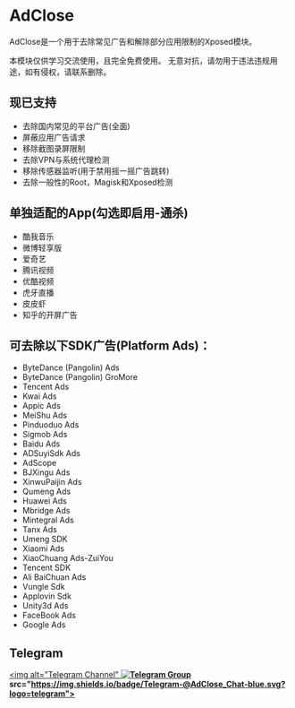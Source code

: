 
# AdClose
AdClose是一个用于去除常见广告和解除部分应用限制的Xposed模块。

本模块仅供学习交流使用，且完全免费使用。
无意对抗，请勿用于违法违规用途，如有侵权，请联系删除。


## 现已支持
- 去除国内常见的平台广告(全面)
- 屏蔽应用广告请求
- 移除截图录屏限制
- 去除VPN与系统代理检测
- 移除传感器监听(用于禁用摇一摇广告跳转)
- 去除一般性的Root，Magisk和Xposed检测

## 单独适配的App(勾选即启用-通杀)
- 酷我音乐
- 微博轻享版
- 爱奇艺
- 腾讯视频
- 优酷视频
- 虎牙直播
- 皮皮虾
- 知乎的开屏广告


## 可去除以下SDK广告(Platform Ads)：
- ByteDance (Pangolin) Ads
- ByteDance (Pangolin) GroMore
- Tencent Ads
- Kwai Ads
- Appic Ads
- MeiShu Ads
- Pinduoduo Ads
- Sigmob Ads
- Baidu Ads
- ADSuyiSdk Ads
- AdScope
- BJXingu Ads
- XinwuPaijin Ads
- Qumeng Ads
- Huawei Ads
- Mbridge Ads
- Mintegral Ads
- Tanx Ads
- Umeng SDK
- Xiaomi Ads
- XiaoChuang Ads-ZuiYou
- Tencent SDK
- Ali BaiChuan Ads
- Vungle Sdk
- Applovin Sdk
- Unity3d Ads
- FaceBook Ads
- Google Ads

## Telegram
<a href="https://t.me/AdClose"><img alt="Telegram Channel"
<b href="https://t.me/AdClose_Chat"><img alt="Telegram Group"
src="https://img.shields.io/badge/Telegram-@AdClose-blue.svg?logo=telegram"></a>
src="https://img.shields.io/badge/Telegram-@AdClose_Chat-blue.svg?logo=telegram"></b>